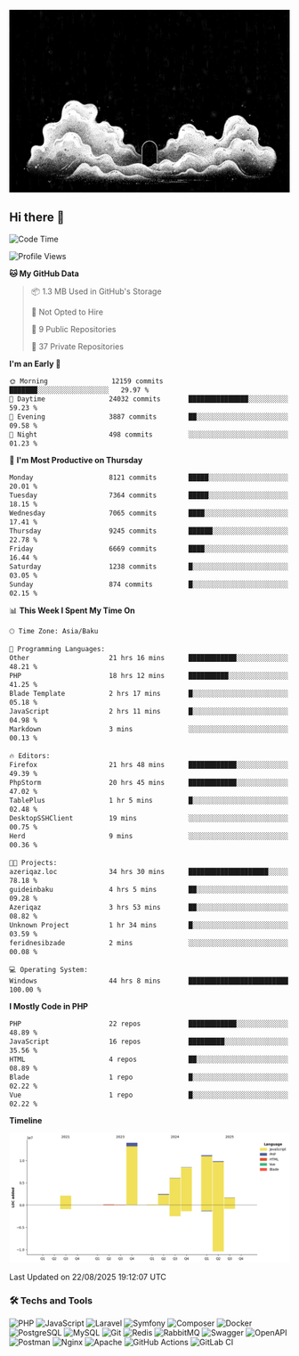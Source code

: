 <!--WALLPAPER-->
<p align='center'>
  <img src='assets/wallpapers/3.gif' alt='Banner'>
</p>
<!--/WALLPAPER-->

## Hi there 👋

<!--START_SECTION:waka-->
![Code Time](http://img.shields.io/badge/Code%20Time-173%20hrs%207%20mins-blue)

![Profile Views](http://img.shields.io/badge/Profile%20Views-0-blue)

**🐱 My GitHub Data** 

> 📦 1.3 MB Used in GitHub's Storage 
 > 
> 🚫 Not Opted to Hire
 > 
> 📜 9 Public Repositories 
 > 
> 🔑 37 Private Repositories 
 > 
**I'm an Early 🐤** 

```text
🌞 Morning                12159 commits       ███████░░░░░░░░░░░░░░░░░░   29.97 % 
🌆 Daytime                24032 commits       ███████████████░░░░░░░░░░   59.23 % 
🌃 Evening                3887 commits        ██░░░░░░░░░░░░░░░░░░░░░░░   09.58 % 
🌙 Night                  498 commits         ░░░░░░░░░░░░░░░░░░░░░░░░░   01.23 % 
```
📅 **I'm Most Productive on Thursday** 

```text
Monday                   8121 commits        █████░░░░░░░░░░░░░░░░░░░░   20.01 % 
Tuesday                  7364 commits        █████░░░░░░░░░░░░░░░░░░░░   18.15 % 
Wednesday                7065 commits        ████░░░░░░░░░░░░░░░░░░░░░   17.41 % 
Thursday                 9245 commits        ██████░░░░░░░░░░░░░░░░░░░   22.78 % 
Friday                   6669 commits        ████░░░░░░░░░░░░░░░░░░░░░   16.44 % 
Saturday                 1238 commits        █░░░░░░░░░░░░░░░░░░░░░░░░   03.05 % 
Sunday                   874 commits         █░░░░░░░░░░░░░░░░░░░░░░░░   02.15 % 
```


📊 **This Week I Spent My Time On** 

```text
🕑︎ Time Zone: Asia/Baku

💬 Programming Languages: 
Other                    21 hrs 16 mins      ████████████░░░░░░░░░░░░░   48.21 % 
PHP                      18 hrs 12 mins      ██████████░░░░░░░░░░░░░░░   41.25 % 
Blade Template           2 hrs 17 mins       █░░░░░░░░░░░░░░░░░░░░░░░░   05.18 % 
JavaScript               2 hrs 11 mins       █░░░░░░░░░░░░░░░░░░░░░░░░   04.98 % 
Markdown                 3 mins              ░░░░░░░░░░░░░░░░░░░░░░░░░   00.13 % 

🔥 Editors: 
Firefox                  21 hrs 48 mins      ████████████░░░░░░░░░░░░░   49.39 % 
PhpStorm                 20 hrs 45 mins      ████████████░░░░░░░░░░░░░   47.02 % 
TablePlus                1 hr 5 mins         █░░░░░░░░░░░░░░░░░░░░░░░░   02.48 % 
DesktopSSHClient         19 mins             ░░░░░░░░░░░░░░░░░░░░░░░░░   00.75 % 
Herd                     9 mins              ░░░░░░░░░░░░░░░░░░░░░░░░░   00.36 % 

🐱‍💻 Projects: 
azeriqaz.loc             34 hrs 30 mins      ████████████████████░░░░░   78.18 % 
guideinbaku              4 hrs 5 mins        ██░░░░░░░░░░░░░░░░░░░░░░░   09.28 % 
Azeriqaz                 3 hrs 53 mins       ██░░░░░░░░░░░░░░░░░░░░░░░   08.82 % 
Unknown Project          1 hr 34 mins        █░░░░░░░░░░░░░░░░░░░░░░░░   03.59 % 
feridnesibzade           2 mins              ░░░░░░░░░░░░░░░░░░░░░░░░░   00.08 % 

💻 Operating System: 
Windows                  44 hrs 8 mins       █████████████████████████   100.00 % 
```

**I Mostly Code in PHP** 

```text
PHP                      22 repos            ████████████░░░░░░░░░░░░░   48.89 % 
JavaScript               16 repos            █████████░░░░░░░░░░░░░░░░   35.56 % 
HTML                     4 repos             ██░░░░░░░░░░░░░░░░░░░░░░░   08.89 % 
Blade                    1 repo              █░░░░░░░░░░░░░░░░░░░░░░░░   02.22 % 
Vue                      1 repo              █░░░░░░░░░░░░░░░░░░░░░░░░   02.22 % 
```



**Timeline**

![Lines of Code chart](https://raw.githubusercontent.com/feridnesibzade/feridnesibzade/main/assets/bar_graph.png)


 Last Updated on 22/08/2025 19:12:07 UTC
<!--END_SECTION:waka-->

### 🛠️ Techs and Tools

![PHP](https://img.shields.io/badge/PHP-777BB4?style=for-the-badge&logo=php&logoColor=white)
![JavaScript](https://img.shields.io/badge/JavaScript-F7DF1E?style=for-the-badge&logo=javascript&logoColor=000)
![Laravel](https://img.shields.io/badge/Laravel-F55247?style=for-the-badge&logo=laravel&logoColor=white)
![Symfony](https://img.shields.io/badge/Symfony-000000?style=for-the-badge&logo=symfony&logoColor=white)
![Composer](https://img.shields.io/badge/Composer-885630?style=for-the-badge&logo=composer&logoColor=white)
![Docker](https://img.shields.io/badge/Docker-2496ED?style=for-the-badge&logo=docker&logoColor=white)
![PostgreSQL](https://img.shields.io/badge/PostgreSQL-4169E1?style=for-the-badge&logo=postgresql&logoColor=white)
![MySQL](https://img.shields.io/badge/MySQL-4479A1?style=for-the-badge&logo=mysql&logoColor=white)
![Git](https://img.shields.io/badge/Git-F05032?style=for-the-badge&logo=git&logoColor=white)
![Redis](https://img.shields.io/badge/Redis-DC382D?style=for-the-badge&logo=redis&logoColor=white)
![RabbitMQ](https://img.shields.io/badge/RabbitMQ-FF6600?style=for-the-badge&logo=rabbitmq&logoColor=white)
![Swagger](https://img.shields.io/badge/Swagger-85EA2D?style=for-the-badge&logo=swagger&logoColor=black)
![OpenAPI](https://img.shields.io/badge/OpenAPI-6BA539?style=for-the-badge&logo=openapiinitiative&logoColor=white)
![Postman](https://img.shields.io/badge/Postman-FF6C37?style=for-the-badge&logo=postman&logoColor=white)
![Nginx](https://img.shields.io/badge/Nginx-009639?style=for-the-badge&logo=nginx&logoColor=white)
![Apache](https://img.shields.io/badge/Apache-D22128?style=for-the-badge&logo=apache&logoColor=white)
![GitHub Actions](https://img.shields.io/badge/GitHub%20Actions-2088FF?style=for-the-badge&logo=githubactions&logoColor=white)
![GitLab CI](https://img.shields.io/badge/GitLab%20CI-FC6D26?style=for-the-badge&logo=gitlab&logoColor=white)

